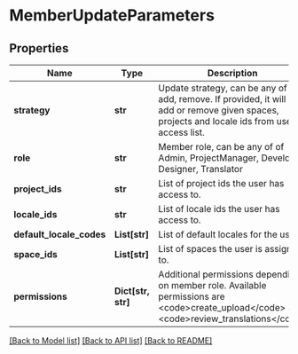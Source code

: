 # MemberUpdateParameters

## Properties
Name | Type | Description | Notes
------------ | ------------- | ------------- | -------------
**strategy** | **str** | Update strategy, can be any of set, add, remove. If provided, it will set, add or remove given spaces, projects and locale ids from users access list. | [optional] 
**role** | **str** | Member role, can be any of of Admin, ProjectManager, Developer, Designer, Translator | [optional] 
**project_ids** | **str** | List of project ids the user has access to.  | [optional] 
**locale_ids** | **str** | List of locale ids the user has access to. | [optional] 
**default_locale_codes** | **List[str]** | List of default locales for the user. | [optional] 
**space_ids** | **List[str]** | List of spaces the user is assigned to. | [optional] 
**permissions** | **Dict[str, str]** | Additional permissions depending on member role. Available permissions are &lt;code&gt;create_upload&lt;/code&gt; and &lt;code&gt;review_translations&lt;/code&gt; | [optional] 

[[Back to Model list]](../README.md#documentation-for-models) [[Back to API list]](../README.md#documentation-for-api-endpoints) [[Back to README]](../README.md)


